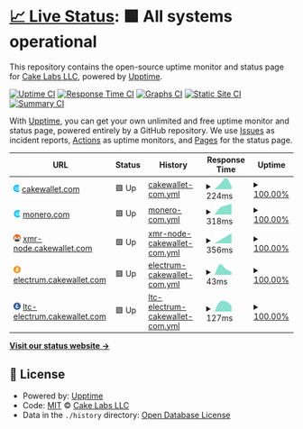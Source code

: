 # [📈 Live Status](https://cake-tech.github.io/upptime): <!--live status--> **🟩 All systems operational**

This repository contains the open-source uptime monitor and status page for [Cake Labs LLC](cakewallet.com), powered by [Upptime](https://github.com/upptime/upptime).

[![Uptime CI](https://github.com/cake-tech/upptime/workflows/Uptime%20CI/badge.svg)](https://github.com/cake-tech/upptime/actions?query=workflow%3A%22Uptime+CI%22)
[![Response Time CI](https://github.com/cake-tech/upptime/workflows/Response%20Time%20CI/badge.svg)](https://github.com/cake-tech/upptime/actions?query=workflow%3A%22Response+Time+CI%22)
[![Graphs CI](https://github.com/cake-tech/upptime/workflows/Graphs%20CI/badge.svg)](https://github.com/cake-tech/upptime/actions?query=workflow%3A%22Graphs+CI%22)
[![Static Site CI](https://github.com/cake-tech/upptime/workflows/Static%20Site%20CI/badge.svg)](https://github.com/cake-tech/upptime/actions?query=workflow%3A%22Static+Site+CI%22)
[![Summary CI](https://github.com/cake-tech/upptime/workflows/Summary%20CI/badge.svg)](https://github.com/cake-tech/upptime/actions?query=workflow%3A%22Summary+CI%22)

With [Upptime](https://upptime.js.org), you can get your own unlimited and free uptime monitor and status page, powered entirely by a GitHub repository. We use [Issues](https://github.com/cake-tech/upptime/issues) as incident reports, [Actions](https://github.com/cake-tech/upptime/actions) as uptime monitors, and [Pages](https://cake-tech.github.io/upptime) for the status page.

<!--start: status pages-->
<!-- This summary is generated by Upptime (https://github.com/upptime/upptime) -->
<!-- Do not edit this manually, your changes will be overwritten -->
<!-- prettier-ignore -->
| URL | Status | History | Response Time | Uptime |
| --- | ------ | ------- | ------------- | ------ |
| <img alt="" src="/assets/cakewallet.png" height="13"> [cakewallet.com](https://cakewallet.com) | 🟩 Up | [cakewallet-com.yml](https://github.com/cake-tech/upptime/commits/HEAD/history/cakewallet-com.yml) | <details><summary><img alt="Response time graph" src="./graphs/cakewallet-com/response-time-week.png" height="20"> 224ms</summary><br><a href="https://cake-tech.github.io/upptime/history/cakewallet-com"><img alt="Response time 224" src="https://img.shields.io/endpoint?url=https%3A%2F%2Fraw.githubusercontent.com%2Fcake-tech%2Fupptime%2FHEAD%2Fapi%2Fcakewallet-com%2Fresponse-time.json"></a><br><a href="https://cake-tech.github.io/upptime/history/cakewallet-com"><img alt="24-hour response time 224" src="https://img.shields.io/endpoint?url=https%3A%2F%2Fraw.githubusercontent.com%2Fcake-tech%2Fupptime%2FHEAD%2Fapi%2Fcakewallet-com%2Fresponse-time-day.json"></a><br><a href="https://cake-tech.github.io/upptime/history/cakewallet-com"><img alt="7-day response time 224" src="https://img.shields.io/endpoint?url=https%3A%2F%2Fraw.githubusercontent.com%2Fcake-tech%2Fupptime%2FHEAD%2Fapi%2Fcakewallet-com%2Fresponse-time-week.json"></a><br><a href="https://cake-tech.github.io/upptime/history/cakewallet-com"><img alt="30-day response time 224" src="https://img.shields.io/endpoint?url=https%3A%2F%2Fraw.githubusercontent.com%2Fcake-tech%2Fupptime%2FHEAD%2Fapi%2Fcakewallet-com%2Fresponse-time-month.json"></a><br><a href="https://cake-tech.github.io/upptime/history/cakewallet-com"><img alt="1-year response time 224" src="https://img.shields.io/endpoint?url=https%3A%2F%2Fraw.githubusercontent.com%2Fcake-tech%2Fupptime%2FHEAD%2Fapi%2Fcakewallet-com%2Fresponse-time-year.json"></a></details> | <details><summary><a href="https://cake-tech.github.io/upptime/history/cakewallet-com">100.00%</a></summary><a href="https://cake-tech.github.io/upptime/history/cakewallet-com"><img alt="All-time uptime 100.00%" src="https://img.shields.io/endpoint?url=https%3A%2F%2Fraw.githubusercontent.com%2Fcake-tech%2Fupptime%2FHEAD%2Fapi%2Fcakewallet-com%2Fuptime.json"></a><br><a href="https://cake-tech.github.io/upptime/history/cakewallet-com"><img alt="24-hour uptime 100.00%" src="https://img.shields.io/endpoint?url=https%3A%2F%2Fraw.githubusercontent.com%2Fcake-tech%2Fupptime%2FHEAD%2Fapi%2Fcakewallet-com%2Fuptime-day.json"></a><br><a href="https://cake-tech.github.io/upptime/history/cakewallet-com"><img alt="7-day uptime 100.00%" src="https://img.shields.io/endpoint?url=https%3A%2F%2Fraw.githubusercontent.com%2Fcake-tech%2Fupptime%2FHEAD%2Fapi%2Fcakewallet-com%2Fuptime-week.json"></a><br><a href="https://cake-tech.github.io/upptime/history/cakewallet-com"><img alt="30-day uptime 100.00%" src="https://img.shields.io/endpoint?url=https%3A%2F%2Fraw.githubusercontent.com%2Fcake-tech%2Fupptime%2FHEAD%2Fapi%2Fcakewallet-com%2Fuptime-month.json"></a><br><a href="https://cake-tech.github.io/upptime/history/cakewallet-com"><img alt="1-year uptime 100.00%" src="https://img.shields.io/endpoint?url=https%3A%2F%2Fraw.githubusercontent.com%2Fcake-tech%2Fupptime%2FHEAD%2Fapi%2Fcakewallet-com%2Fuptime-year.json"></a></details>
| <img alt="" src="/assets/monerocom.png" height="13"> [monero.com](https://monero.com) | 🟩 Up | [monero-com.yml](https://github.com/cake-tech/upptime/commits/HEAD/history/monero-com.yml) | <details><summary><img alt="Response time graph" src="./graphs/monero-com/response-time-week.png" height="20"> 318ms</summary><br><a href="https://cake-tech.github.io/upptime/history/monero-com"><img alt="Response time 318" src="https://img.shields.io/endpoint?url=https%3A%2F%2Fraw.githubusercontent.com%2Fcake-tech%2Fupptime%2FHEAD%2Fapi%2Fmonero-com%2Fresponse-time.json"></a><br><a href="https://cake-tech.github.io/upptime/history/monero-com"><img alt="24-hour response time 318" src="https://img.shields.io/endpoint?url=https%3A%2F%2Fraw.githubusercontent.com%2Fcake-tech%2Fupptime%2FHEAD%2Fapi%2Fmonero-com%2Fresponse-time-day.json"></a><br><a href="https://cake-tech.github.io/upptime/history/monero-com"><img alt="7-day response time 318" src="https://img.shields.io/endpoint?url=https%3A%2F%2Fraw.githubusercontent.com%2Fcake-tech%2Fupptime%2FHEAD%2Fapi%2Fmonero-com%2Fresponse-time-week.json"></a><br><a href="https://cake-tech.github.io/upptime/history/monero-com"><img alt="30-day response time 318" src="https://img.shields.io/endpoint?url=https%3A%2F%2Fraw.githubusercontent.com%2Fcake-tech%2Fupptime%2FHEAD%2Fapi%2Fmonero-com%2Fresponse-time-month.json"></a><br><a href="https://cake-tech.github.io/upptime/history/monero-com"><img alt="1-year response time 318" src="https://img.shields.io/endpoint?url=https%3A%2F%2Fraw.githubusercontent.com%2Fcake-tech%2Fupptime%2FHEAD%2Fapi%2Fmonero-com%2Fresponse-time-year.json"></a></details> | <details><summary><a href="https://cake-tech.github.io/upptime/history/monero-com">100.00%</a></summary><a href="https://cake-tech.github.io/upptime/history/monero-com"><img alt="All-time uptime 100.00%" src="https://img.shields.io/endpoint?url=https%3A%2F%2Fraw.githubusercontent.com%2Fcake-tech%2Fupptime%2FHEAD%2Fapi%2Fmonero-com%2Fuptime.json"></a><br><a href="https://cake-tech.github.io/upptime/history/monero-com"><img alt="24-hour uptime 100.00%" src="https://img.shields.io/endpoint?url=https%3A%2F%2Fraw.githubusercontent.com%2Fcake-tech%2Fupptime%2FHEAD%2Fapi%2Fmonero-com%2Fuptime-day.json"></a><br><a href="https://cake-tech.github.io/upptime/history/monero-com"><img alt="7-day uptime 100.00%" src="https://img.shields.io/endpoint?url=https%3A%2F%2Fraw.githubusercontent.com%2Fcake-tech%2Fupptime%2FHEAD%2Fapi%2Fmonero-com%2Fuptime-week.json"></a><br><a href="https://cake-tech.github.io/upptime/history/monero-com"><img alt="30-day uptime 100.00%" src="https://img.shields.io/endpoint?url=https%3A%2F%2Fraw.githubusercontent.com%2Fcake-tech%2Fupptime%2FHEAD%2Fapi%2Fmonero-com%2Fuptime-month.json"></a><br><a href="https://cake-tech.github.io/upptime/history/monero-com"><img alt="1-year uptime 100.00%" src="https://img.shields.io/endpoint?url=https%3A%2F%2Fraw.githubusercontent.com%2Fcake-tech%2Fupptime%2FHEAD%2Fapi%2Fmonero-com%2Fuptime-year.json"></a></details>
| <img alt="" src="/assets/monero.png" height="13"> [xmr-node.cakewallet.com](xmr-node.cakewallet.com) | 🟩 Up | [xmr-node-cakewallet-com.yml](https://github.com/cake-tech/upptime/commits/HEAD/history/xmr-node-cakewallet-com.yml) | <details><summary><img alt="Response time graph" src="./graphs/xmr-node-cakewallet-com/response-time-week.png" height="20"> 356ms</summary><br><a href="https://cake-tech.github.io/upptime/history/xmr-node-cakewallet-com"><img alt="Response time 356" src="https://img.shields.io/endpoint?url=https%3A%2F%2Fraw.githubusercontent.com%2Fcake-tech%2Fupptime%2FHEAD%2Fapi%2Fxmr-node-cakewallet-com%2Fresponse-time.json"></a><br><a href="https://cake-tech.github.io/upptime/history/xmr-node-cakewallet-com"><img alt="24-hour response time 356" src="https://img.shields.io/endpoint?url=https%3A%2F%2Fraw.githubusercontent.com%2Fcake-tech%2Fupptime%2FHEAD%2Fapi%2Fxmr-node-cakewallet-com%2Fresponse-time-day.json"></a><br><a href="https://cake-tech.github.io/upptime/history/xmr-node-cakewallet-com"><img alt="7-day response time 356" src="https://img.shields.io/endpoint?url=https%3A%2F%2Fraw.githubusercontent.com%2Fcake-tech%2Fupptime%2FHEAD%2Fapi%2Fxmr-node-cakewallet-com%2Fresponse-time-week.json"></a><br><a href="https://cake-tech.github.io/upptime/history/xmr-node-cakewallet-com"><img alt="30-day response time 356" src="https://img.shields.io/endpoint?url=https%3A%2F%2Fraw.githubusercontent.com%2Fcake-tech%2Fupptime%2FHEAD%2Fapi%2Fxmr-node-cakewallet-com%2Fresponse-time-month.json"></a><br><a href="https://cake-tech.github.io/upptime/history/xmr-node-cakewallet-com"><img alt="1-year response time 356" src="https://img.shields.io/endpoint?url=https%3A%2F%2Fraw.githubusercontent.com%2Fcake-tech%2Fupptime%2FHEAD%2Fapi%2Fxmr-node-cakewallet-com%2Fresponse-time-year.json"></a></details> | <details><summary><a href="https://cake-tech.github.io/upptime/history/xmr-node-cakewallet-com">100.00%</a></summary><a href="https://cake-tech.github.io/upptime/history/xmr-node-cakewallet-com"><img alt="All-time uptime 100.00%" src="https://img.shields.io/endpoint?url=https%3A%2F%2Fraw.githubusercontent.com%2Fcake-tech%2Fupptime%2FHEAD%2Fapi%2Fxmr-node-cakewallet-com%2Fuptime.json"></a><br><a href="https://cake-tech.github.io/upptime/history/xmr-node-cakewallet-com"><img alt="24-hour uptime 100.00%" src="https://img.shields.io/endpoint?url=https%3A%2F%2Fraw.githubusercontent.com%2Fcake-tech%2Fupptime%2FHEAD%2Fapi%2Fxmr-node-cakewallet-com%2Fuptime-day.json"></a><br><a href="https://cake-tech.github.io/upptime/history/xmr-node-cakewallet-com"><img alt="7-day uptime 100.00%" src="https://img.shields.io/endpoint?url=https%3A%2F%2Fraw.githubusercontent.com%2Fcake-tech%2Fupptime%2FHEAD%2Fapi%2Fxmr-node-cakewallet-com%2Fuptime-week.json"></a><br><a href="https://cake-tech.github.io/upptime/history/xmr-node-cakewallet-com"><img alt="30-day uptime 100.00%" src="https://img.shields.io/endpoint?url=https%3A%2F%2Fraw.githubusercontent.com%2Fcake-tech%2Fupptime%2FHEAD%2Fapi%2Fxmr-node-cakewallet-com%2Fuptime-month.json"></a><br><a href="https://cake-tech.github.io/upptime/history/xmr-node-cakewallet-com"><img alt="1-year uptime 100.00%" src="https://img.shields.io/endpoint?url=https%3A%2F%2Fraw.githubusercontent.com%2Fcake-tech%2Fupptime%2FHEAD%2Fapi%2Fxmr-node-cakewallet-com%2Fuptime-year.json"></a></details>
| <img alt="" src="/assets/bitcoin.png" height="13"> [electrum.cakewallet.com](electrum.cakewallet.com) | 🟩 Up | [electrum-cakewallet-com.yml](https://github.com/cake-tech/upptime/commits/HEAD/history/electrum-cakewallet-com.yml) | <details><summary><img alt="Response time graph" src="./graphs/electrum-cakewallet-com/response-time-week.png" height="20"> 43ms</summary><br><a href="https://cake-tech.github.io/upptime/history/electrum-cakewallet-com"><img alt="Response time 43" src="https://img.shields.io/endpoint?url=https%3A%2F%2Fraw.githubusercontent.com%2Fcake-tech%2Fupptime%2FHEAD%2Fapi%2Felectrum-cakewallet-com%2Fresponse-time.json"></a><br><a href="https://cake-tech.github.io/upptime/history/electrum-cakewallet-com"><img alt="24-hour response time 43" src="https://img.shields.io/endpoint?url=https%3A%2F%2Fraw.githubusercontent.com%2Fcake-tech%2Fupptime%2FHEAD%2Fapi%2Felectrum-cakewallet-com%2Fresponse-time-day.json"></a><br><a href="https://cake-tech.github.io/upptime/history/electrum-cakewallet-com"><img alt="7-day response time 43" src="https://img.shields.io/endpoint?url=https%3A%2F%2Fraw.githubusercontent.com%2Fcake-tech%2Fupptime%2FHEAD%2Fapi%2Felectrum-cakewallet-com%2Fresponse-time-week.json"></a><br><a href="https://cake-tech.github.io/upptime/history/electrum-cakewallet-com"><img alt="30-day response time 43" src="https://img.shields.io/endpoint?url=https%3A%2F%2Fraw.githubusercontent.com%2Fcake-tech%2Fupptime%2FHEAD%2Fapi%2Felectrum-cakewallet-com%2Fresponse-time-month.json"></a><br><a href="https://cake-tech.github.io/upptime/history/electrum-cakewallet-com"><img alt="1-year response time 43" src="https://img.shields.io/endpoint?url=https%3A%2F%2Fraw.githubusercontent.com%2Fcake-tech%2Fupptime%2FHEAD%2Fapi%2Felectrum-cakewallet-com%2Fresponse-time-year.json"></a></details> | <details><summary><a href="https://cake-tech.github.io/upptime/history/electrum-cakewallet-com">100.00%</a></summary><a href="https://cake-tech.github.io/upptime/history/electrum-cakewallet-com"><img alt="All-time uptime 100.00%" src="https://img.shields.io/endpoint?url=https%3A%2F%2Fraw.githubusercontent.com%2Fcake-tech%2Fupptime%2FHEAD%2Fapi%2Felectrum-cakewallet-com%2Fuptime.json"></a><br><a href="https://cake-tech.github.io/upptime/history/electrum-cakewallet-com"><img alt="24-hour uptime 100.00%" src="https://img.shields.io/endpoint?url=https%3A%2F%2Fraw.githubusercontent.com%2Fcake-tech%2Fupptime%2FHEAD%2Fapi%2Felectrum-cakewallet-com%2Fuptime-day.json"></a><br><a href="https://cake-tech.github.io/upptime/history/electrum-cakewallet-com"><img alt="7-day uptime 100.00%" src="https://img.shields.io/endpoint?url=https%3A%2F%2Fraw.githubusercontent.com%2Fcake-tech%2Fupptime%2FHEAD%2Fapi%2Felectrum-cakewallet-com%2Fuptime-week.json"></a><br><a href="https://cake-tech.github.io/upptime/history/electrum-cakewallet-com"><img alt="30-day uptime 100.00%" src="https://img.shields.io/endpoint?url=https%3A%2F%2Fraw.githubusercontent.com%2Fcake-tech%2Fupptime%2FHEAD%2Fapi%2Felectrum-cakewallet-com%2Fuptime-month.json"></a><br><a href="https://cake-tech.github.io/upptime/history/electrum-cakewallet-com"><img alt="1-year uptime 100.00%" src="https://img.shields.io/endpoint?url=https%3A%2F%2Fraw.githubusercontent.com%2Fcake-tech%2Fupptime%2FHEAD%2Fapi%2Felectrum-cakewallet-com%2Fuptime-year.json"></a></details>
| <img alt="" src="/assets/litecoin.png" height="13"> [ltc-electrum.cakewallet.com](ltc-electrum.cakewallet.com) | 🟩 Up | [ltc-electrum-cakewallet-com.yml](https://github.com/cake-tech/upptime/commits/HEAD/history/ltc-electrum-cakewallet-com.yml) | <details><summary><img alt="Response time graph" src="./graphs/ltc-electrum-cakewallet-com/response-time-week.png" height="20"> 127ms</summary><br><a href="https://cake-tech.github.io/upptime/history/ltc-electrum-cakewallet-com"><img alt="Response time 127" src="https://img.shields.io/endpoint?url=https%3A%2F%2Fraw.githubusercontent.com%2Fcake-tech%2Fupptime%2FHEAD%2Fapi%2Fltc-electrum-cakewallet-com%2Fresponse-time.json"></a><br><a href="https://cake-tech.github.io/upptime/history/ltc-electrum-cakewallet-com"><img alt="24-hour response time 127" src="https://img.shields.io/endpoint?url=https%3A%2F%2Fraw.githubusercontent.com%2Fcake-tech%2Fupptime%2FHEAD%2Fapi%2Fltc-electrum-cakewallet-com%2Fresponse-time-day.json"></a><br><a href="https://cake-tech.github.io/upptime/history/ltc-electrum-cakewallet-com"><img alt="7-day response time 127" src="https://img.shields.io/endpoint?url=https%3A%2F%2Fraw.githubusercontent.com%2Fcake-tech%2Fupptime%2FHEAD%2Fapi%2Fltc-electrum-cakewallet-com%2Fresponse-time-week.json"></a><br><a href="https://cake-tech.github.io/upptime/history/ltc-electrum-cakewallet-com"><img alt="30-day response time 127" src="https://img.shields.io/endpoint?url=https%3A%2F%2Fraw.githubusercontent.com%2Fcake-tech%2Fupptime%2FHEAD%2Fapi%2Fltc-electrum-cakewallet-com%2Fresponse-time-month.json"></a><br><a href="https://cake-tech.github.io/upptime/history/ltc-electrum-cakewallet-com"><img alt="1-year response time 127" src="https://img.shields.io/endpoint?url=https%3A%2F%2Fraw.githubusercontent.com%2Fcake-tech%2Fupptime%2FHEAD%2Fapi%2Fltc-electrum-cakewallet-com%2Fresponse-time-year.json"></a></details> | <details><summary><a href="https://cake-tech.github.io/upptime/history/ltc-electrum-cakewallet-com">100.00%</a></summary><a href="https://cake-tech.github.io/upptime/history/ltc-electrum-cakewallet-com"><img alt="All-time uptime 100.00%" src="https://img.shields.io/endpoint?url=https%3A%2F%2Fraw.githubusercontent.com%2Fcake-tech%2Fupptime%2FHEAD%2Fapi%2Fltc-electrum-cakewallet-com%2Fuptime.json"></a><br><a href="https://cake-tech.github.io/upptime/history/ltc-electrum-cakewallet-com"><img alt="24-hour uptime 100.00%" src="https://img.shields.io/endpoint?url=https%3A%2F%2Fraw.githubusercontent.com%2Fcake-tech%2Fupptime%2FHEAD%2Fapi%2Fltc-electrum-cakewallet-com%2Fuptime-day.json"></a><br><a href="https://cake-tech.github.io/upptime/history/ltc-electrum-cakewallet-com"><img alt="7-day uptime 100.00%" src="https://img.shields.io/endpoint?url=https%3A%2F%2Fraw.githubusercontent.com%2Fcake-tech%2Fupptime%2FHEAD%2Fapi%2Fltc-electrum-cakewallet-com%2Fuptime-week.json"></a><br><a href="https://cake-tech.github.io/upptime/history/ltc-electrum-cakewallet-com"><img alt="30-day uptime 100.00%" src="https://img.shields.io/endpoint?url=https%3A%2F%2Fraw.githubusercontent.com%2Fcake-tech%2Fupptime%2FHEAD%2Fapi%2Fltc-electrum-cakewallet-com%2Fuptime-month.json"></a><br><a href="https://cake-tech.github.io/upptime/history/ltc-electrum-cakewallet-com"><img alt="1-year uptime 100.00%" src="https://img.shields.io/endpoint?url=https%3A%2F%2Fraw.githubusercontent.com%2Fcake-tech%2Fupptime%2FHEAD%2Fapi%2Fltc-electrum-cakewallet-com%2Fuptime-year.json"></a></details>

<!--end: status pages-->

[**Visit our status website →**](https://cake-tech.github.io/upptime)

## 📄 License

- Powered by: [Upptime](https://github.com/upptime/upptime)
- Code: [MIT](./LICENSE) © [Cake Labs LLC](cakewallet.com)
- Data in the `./history` directory: [Open Database License](https://opendatacommons.org/licenses/odbl/1-0/)
